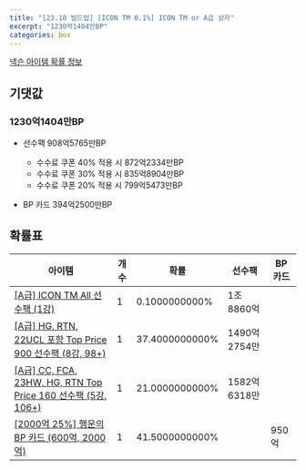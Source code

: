 ```yaml
---
title: "[23.10 빌드업] [ICON TM 0.1%] ICON TM or A급 상자"
excerpt: "1230억1404만BP"
categories: box
---
```

[넥슨 아이템 확률 정보](http://iteminfo.nexon.com/probability/fco?sn=7577)

## 기댓값
### 1230억1404만BP
- 선수팩 908억5765만BP
  - 수수료 쿠폰 40% 적용 시 872억2334만BP
  - 수수료 쿠폰 30% 적용 시 835억8904만BP
  - 수수료 쿠폰 20% 적용 시 799억5473만BP

- BP 카드 394억2500만BP

## 확률표

|아이템|개수|확률|선수팩|BP 카드|
|---|---|---|---|---|
|[[A급] ICON TM All 선수팩 (1강)](/player/7357)|1|0.1000000000%|1조8860억||
|[[A급] HG, RTN, 22UCL 포함 Top Price 900 선수팩 (8강, 98+)](/player/7560)|1|37.4000000000%|1490억2754만||
|[[A급] CC, FCA, 23HW, HG, RTN Top Price 160 선수팩 (5강, 106+)](/player/7561)|1|21.0000000000%|1582억6318만||
|[[2000억 25%] 행운의 BP 카드 (600억, 2000억)](/bp/7572)|1|41.5000000000%||950억|
